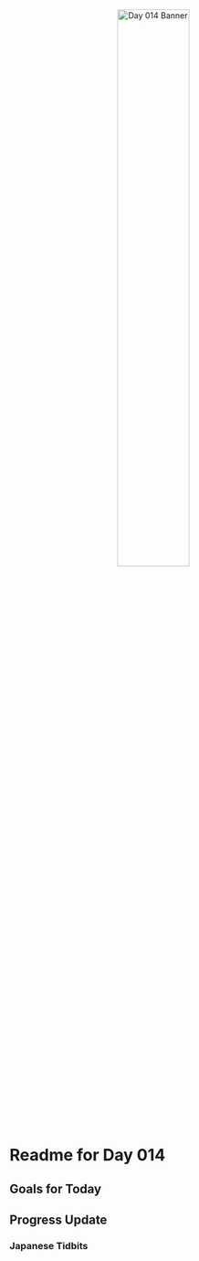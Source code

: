 <div align="center">
 <img src="../..Images/image_014.jpg" alt="Day 014 Banner" width="50%">
</div>

# Readme for Day 014

## Goals for Today

## Progress Update

### Japanese Tidbits

